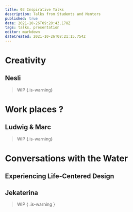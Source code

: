 ```yaml
---
title: 03 Inspirative Talks
description: Talks from Students and Mentors
published: true
date: 2021-10-26T09:20:43.178Z
tags: talks, presentation
editor: markdown
dateCreated: 2021-10-26T08:21:15.754Z
---
```


# Creativity
## Nesli

> WIP
{.is-warning}


# Work places ?
## Ludwig & Marc

> WIP
{.is-warning}


# Conversations with the Water
## Experiencing Life-Centered Design
## Jekaterina

> WIP { .is-warning }

